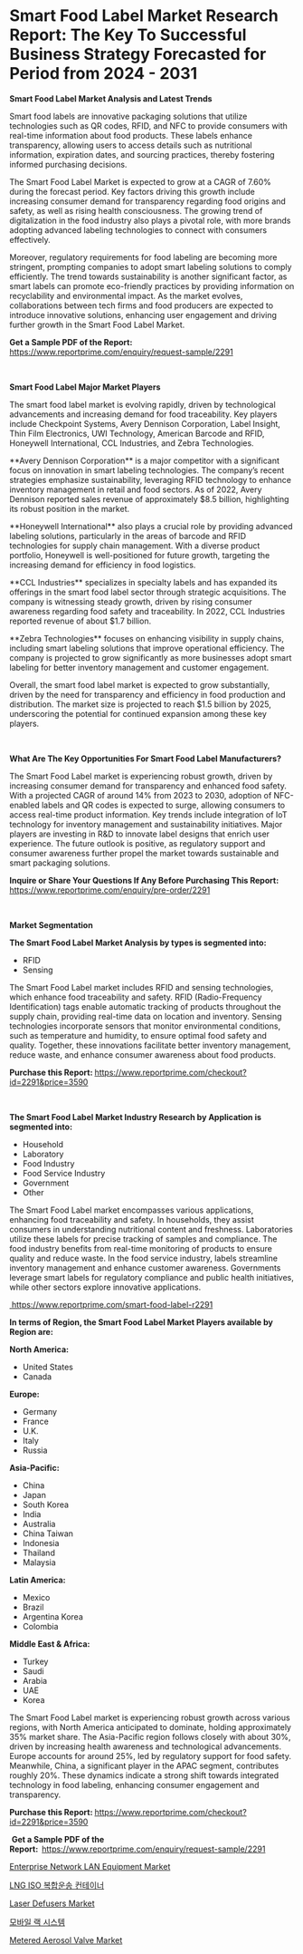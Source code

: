 <p><h1>Smart Food Label Market Research Report: The Key To Successful Business Strategy Forecasted for Period from 2024 - 2031</h1></p><p><strong>Smart Food Label Market Analysis and Latest Trends</strong></p>
<p><p>Smart food labels are innovative packaging solutions that utilize technologies such as QR codes, RFID, and NFC to provide consumers with real-time information about food products. These labels enhance transparency, allowing users to access details such as nutritional information, expiration dates, and sourcing practices, thereby fostering informed purchasing decisions.</p><p>The Smart Food Label Market is expected to grow at a CAGR of 7.60% during the forecast period. Key factors driving this growth include increasing consumer demand for transparency regarding food origins and safety, as well as rising health consciousness. The growing trend of digitalization in the food industry also plays a pivotal role, with more brands adopting advanced labeling technologies to connect with consumers effectively. </p><p>Moreover, regulatory requirements for food labeling are becoming more stringent, prompting companies to adopt smart labeling solutions to comply efficiently. The trend towards sustainability is another significant factor, as smart labels can promote eco-friendly practices by providing information on recyclability and environmental impact. As the market evolves, collaborations between tech firms and food producers are expected to introduce innovative solutions, enhancing user engagement and driving further growth in the Smart Food Label Market.</p></p>
<p><strong>Get a Sample PDF of the Report:&nbsp;</strong> <a href="https://www.reportprime.com/enquiry/request-sample/2291">https://www.reportprime.com/enquiry/request-sample/2291</a></p>
<p>&nbsp;</p>
<p><strong>Smart Food Label Major Market Players</strong></p>
<p><p>The smart food label market is evolving rapidly, driven by technological advancements and increasing demand for food traceability. Key players include Checkpoint Systems, Avery Dennison Corporation, Label Insight, Thin Film Electronics, UWI Technology, American Barcode and RFID, Honeywell International, CCL Industries, and Zebra Technologies.</p><p>**Avery Dennison Corporation** is a major competitor with a significant focus on innovation in smart labeling technologies. The company’s recent strategies emphasize sustainability, leveraging RFID technology to enhance inventory management in retail and food sectors. As of 2022, Avery Dennison reported sales revenue of approximately $8.5 billion, highlighting its robust position in the market.</p><p>**Honeywell International** also plays a crucial role by providing advanced labeling solutions, particularly in the areas of barcode and RFID technologies for supply chain management. With a diverse product portfolio, Honeywell is well-positioned for future growth, targeting the increasing demand for efficiency in food logistics.</p><p>**CCL Industries** specializes in specialty labels and has expanded its offerings in the smart food label sector through strategic acquisitions. The company is witnessing steady growth, driven by rising consumer awareness regarding food safety and traceability. In 2022, CCL Industries reported revenue of about $1.7 billion.</p><p>**Zebra Technologies** focuses on enhancing visibility in supply chains, including smart labeling solutions that improve operational efficiency. The company is projected to grow significantly as more businesses adopt smart labeling for better inventory management and customer engagement.</p><p>Overall, the smart food label market is expected to grow substantially, driven by the need for transparency and efficiency in food production and distribution. The market size is projected to reach $1.5 billion by 2025, underscoring the potential for continued expansion among these key players.</p></p>
<p>&nbsp;</p>
<p><strong>What Are The Key Opportunities For Smart Food Label Manufacturers?</strong></p>
<p><p>The Smart Food Label market is experiencing robust growth, driven by increasing consumer demand for transparency and enhanced food safety. With a projected CAGR of around 14% from 2023 to 2030, adoption of NFC-enabled labels and QR codes is expected to surge, allowing consumers to access real-time product information. Key trends include integration of IoT technology for inventory management and sustainability initiatives. Major players are investing in R&D to innovate label designs that enrich user experience. The future outlook is positive, as regulatory support and consumer awareness further propel the market towards sustainable and smart packaging solutions.</p></p>
<p><strong>Inquire or Share Your Questions If Any Before Purchasing This Report:</strong> <a href="https://www.reportprime.com/enquiry/pre-order/2291">https://www.reportprime.com/enquiry/pre-order/2291</a></p>
<p>&nbsp;</p>
<p><strong>Market Segmentation</strong></p>
<p><strong>The Smart Food Label Market Analysis by types is segmented into:</strong></p>
<p><ul><li>RFID</li><li>Sensing</li></ul></p>
<p><p>The Smart Food Label market includes RFID and sensing technologies, which enhance food traceability and safety. RFID (Radio-Frequency Identification) tags enable automatic tracking of products throughout the supply chain, providing real-time data on location and inventory. Sensing technologies incorporate sensors that monitor environmental conditions, such as temperature and humidity, to ensure optimal food safety and quality. Together, these innovations facilitate better inventory management, reduce waste, and enhance consumer awareness about food products.</p></p>
<p><strong>Purchase this Report:&nbsp;</strong><a href="https://www.reportprime.com/checkout?id=2291&price=3590">https://www.reportprime.com/checkout?id=2291&price=3590</a></p>
<p>&nbsp;</p>
<p><strong>The Smart Food Label Market Industry Research by Application is segmented into:</strong></p>
<p><ul><li>Household</li><li>Laboratory</li><li>Food Industry</li><li>Food Service Industry</li><li>Government</li><li>Other</li></ul></p>
<p><p>The Smart Food Label market encompasses various applications, enhancing food traceability and safety. In households, they assist consumers in understanding nutritional content and freshness. Laboratories utilize these labels for precise tracking of samples and compliance. The food industry benefits from real-time monitoring of products to ensure quality and reduce waste. In the food service industry, labels streamline inventory management and enhance customer awareness. Governments leverage smart labels for regulatory compliance and public health initiatives, while other sectors explore innovative applications.</p></p>
<p><a href="https://www.reportprime.com/smart-food-label-r2291">&nbsp;https://www.reportprime.com/smart-food-label-r2291</a></p>
<p><strong>In terms of Region, the Smart Food Label Market Players available by Region are:</strong></p>
<p>
    <p> <strong> North America: </strong>
        <ul>
            <li>United States</li>
            <li>Canada</li>
        </ul>
        </p> 
    <p> <strong> Europe: </strong>
        <ul>
            <li>Germany</li>
            <li>France</li>
            <li>U.K.</li>
            <li>Italy</li>
            <li>Russia</li>
        </ul>
        </p> 
    <p> <strong> Asia-Pacific: </strong>
        <ul>
            <li>China</li>
            <li>Japan</li>
            <li>South Korea</li>
            <li>India</li>
            <li>Australia</li>
            <li>China Taiwan</li>
            <li>Indonesia</li>
            <li>Thailand</li>
            <li>Malaysia</li>
        </ul>
        </p> 
    <p> <strong> Latin America: </strong>
        <ul>
            <li>Mexico</li>
            <li>Brazil</li>
            <li>Argentina Korea</li>
            <li>Colombia</li>
        </ul>
        </p> 
    <p> <strong> Middle East & Africa: </strong>
        <ul>
            <li>Turkey</li>
            <li>Saudi</li>
            <li>Arabia</li>
            <li>UAE</li>
            <li>Korea</li>
        </ul>
    </p>
    </p>
<p><p>The Smart Food Label market is experiencing robust growth across various regions, with North America anticipated to dominate, holding approximately 35% market share. The Asia-Pacific region follows closely with about 30%, driven by increasing health awareness and technological advancements. Europe accounts for around 25%, led by regulatory support for food safety. Meanwhile, China, a significant player in the APAC segment, contributes roughly 20%. These dynamics indicate a strong shift towards integrated technology in food labeling, enhancing consumer engagement and transparency.</p></p>
<p><strong>Purchase this Report: </strong><a href="https://www.reportprime.com/checkout?id=2291&price=3590">https://www.reportprime.com/checkout?id=2291&price=3590</a></p>
<p>&nbsp;<strong>Get a Sample PDF of the Report:&nbsp;&nbsp;</strong><a href="https://www.reportprime.com/enquiry/request-sample/2291">https://www.reportprime.com/enquiry/request-sample/2291</a></p>
<p><strong></strong></p>
<p><p><a href="https://medium.com/@raperang95/enterprise-network-lan-equipment-market-emerging-trends-and-future-prospects-for-period-from-2024-debf5b4441f4">Enterprise Network LAN Equipment Market</a></p><p><a href="https://medium.com/@jennaduke56/lng-iso-%EC%9D%B8%ED%84%B0%EB%AA%A8%EB%8B%AC-%EC%BB%A8%ED%85%8C%EC%9D%B4%EB%84%88-%EC%8B%9C%EC%9E%A5-%EC%A1%B0%EC%82%AC-%EB%B3%B4%EA%B3%A0%EC%84%9C%EB%8A%94-2024%EB%85%84%EB%B6%80%ED%84%B0-2031%EB%85%84%EA%B9%8C%EC%A7%80-14-9-%EC%9D%98-cagr%EB%A1%9C-%EC%98%88%EC%83%81%EB%90%98%EB%8A%94-%EC%8B%9C%EC%9E%A5-%EA%B7%9C%EB%AA%A8-%EC%A0%90%EC%9C%A0%EC%9C%A8-%EB%B0%8F-%EC%84%B1%EC%9E%A5%EB%A5%A0%EC%97%90-%EB%8C%80%ED%95%9C-%EB%B6%84%EC%84%9D%EC%9D%84-%ED%8F%AC%ED%95%A8%ED%95%A9%EB%8B%88%EB%8B%A4-a510eddb7cb8?postPublishedType=initial">LNG ISO 복합운송 컨테이너</a></p><p><a href="https://issuu.com/reportprime-2/docs/laser-defusers-market-size-2030.ppt_e09594199935fc">Laser Defusers Market</a></p><p><a href="https://medium.com/@anita28yomishoe/%EC%A7%80%EC%97%AD%EB%93%A4%EC%9D%80-%EB%AA%A8%EB%B0%94%EC%9D%BC-%EB%9E%99-%EC%8B%9C%EC%8A%A4%ED%85%9C-%EC%8B%9C%EC%9E%A5%EC%97%90-%EC%96%B4%EB%96%BB%EA%B2%8C-%EC%A0%81%EC%9D%91%ED%95%98%EA%B3%A0-%EC%9E%88%EC%8A%B5%EB%8B%88%EA%B9%8C-%EB%AA%A8%EB%B0%94%EC%9D%BC-%EB%9E%99-%EC%8B%9C%EC%8A%A4%ED%85%9C-%EC%8B%9C%EC%9E%A5%EC%9D%98-%EA%B8%80%EB%A1%9C%EB%B2%8C-%EC%8B%9C%EC%9E%A5-%EB%8F%99%ED%96%A5-%EB%B0%8F-%EA%B0%9C%EC%9A%94-2024-2031-c8fc8e412f7c?postPublishedType=initial">모바일 랙 시스템</a></p><p><a href="https://www.linkedin.com/pulse/global-metered-aerosol-valve-market-trends-analysis-future-ey9ic?trackingId=3SUnLGh7R9y82XPg5X5omQ%3D%3D">Metered Aerosol Valve Market</a></p></p>